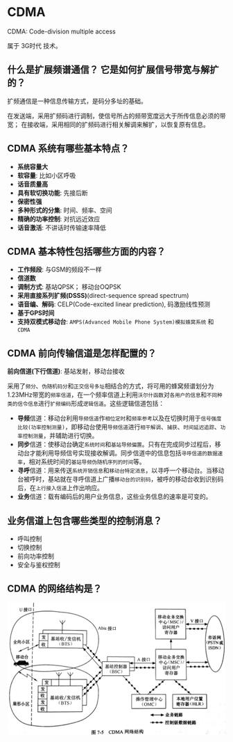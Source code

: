 # CDMA

CDMA: Code-division multiple access

属于 3G时代 技术。

## 什么是扩展频谱通信？ 它是如何扩展信号带宽与解扩的？

扩频通信是一种信息传输方式，是码分多址的基础。

在发送端，采用扩频码进行调制，使信号所占的频带宽度远大于所传信息必须的带宽； 在接收端，采用相同的扩频码进行相关解调来解扩，以恢复原有信息。

## CDMA 系统有哪些基本特点？

* **系统容量大**
* **软容量**: 比如小区呼吸
* **话音质量高**
* **具有软切换功能**: 先接后断
* **保密性强**
* **多种形式的分集**: 时间、频率、空间
* **精确的功率控制**: 对抗远近效应
* **话音激活**: 不讲话时传输速率降低

## CDMA 基本特性包括哪些方面的内容？

* **工作频段**: 与GSM的频段不一样
* **信道数**
* **调制方式**: 基站QPSK； 移动台OQPSK
* **采用直接系列扩频\(DSSS\)**\(direct-sequence spread spectrum\)
* **语音编、解码**: CELP\(Code-excited linear prediction\), 码激励线性预测
* **基于GPS时间**
* **支持双模式移动台**: `AMPS(Advanced Mobile Phone System)模拟蜂窝系统` 和 `CDMA`

## CDMA 前向传输信道是怎样配置的？

**前向信道\(下行信道\)**: 基站发射，移动台接收

采用了`频分`、`伪随机码分`和`正交信号多址`相结合的方式，将可用的蜂窝频谱划分为1.23MHz带宽的`频率信道`，在一个频率信道上利用`沃尔什函数`对`各用户的信息`和`不同种类的信令信息`进行`扩频编码`形成`逻辑信道`。这些逻辑信道包括：

* **导频**信道：移动台利用`导频信道`作`相位定时`和`频率参考`以及在切换时用于`信号强度比较(功率控制测量)`，即移动台使用`导频信道`进行`相干解调`、`捕获`、`时间延迟追踪`、`功率控制测量`，并辅助进行切换。
* **同步**信道：使移动台确定`系统时间`和`基站导频偏置`。只有在完成同步过程后，移动台才能利用导频信号实现接收解调。同步信道中的信息包括`寻呼信道的数据速率`，相对系统时间的`基站导频伪随机序列的时间`等。
* **寻呼**信道：用来传送`系统开销信息`和`移动台特定消息`，以寻呼一个移动台。当移动台被呼时，基站就在寻呼信道上广播`移动台的识别码`，被呼的移动台收到识别码后，在`上行接入信道`上作出响应。
* **业务**信道：载有编码后的用户业务信息，这些业务信息的速率是可变的。

## 业务信道上包含哪些类型的控制消息？

* 呼叫控制
* 切换控制
* 前向功率控制
* 安全与鉴权控制

## CDMA 的网络结构是？

![](../.gitbook/assets/cdma_structure.jpg)

